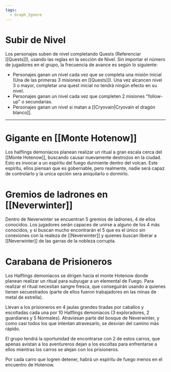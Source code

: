 ```yaml
---
tags:
  - Graph_Ignore
---
```

# Subir de Nivel
Los personajes suben de nivel completando Quests (Referenciar [[Quests]]), usando las reglas en la sección de Nivel. Sin importar el número de jugadores en el grupo, la frecuencia de avance es según lo siguiente:
+ Personajes ganan un nivel cada vez que se completa una misión inicial (Una de las primeras 3 misiones en [[Quests]]). Una vez alcancen nivel 3 o mayor, completar una quest inicial no tendrá ningún efecto en su nivel.
+ Personajes ganan un nivel cada vez que completen 2 misiones "follow-up" o secundarias.
+ Personajes ganan un nivel si matan a [[Cryovain|Cryovain el dragón blanco]].
***

# Gigante en [[Monte Hotenow]]
Los halflings demoniacos planean realizar un ritual a gran escala cerca del [[Monte Hotenow]], buscando causar nuevamente destrozos en la ciudad. Esto es invocar a un espíritu del fuego durmiente dentro del volcan. Este espíritu, ellos piensan que es gobernable, pero realmente, nadie será capaz de controlarlo y la unica opción sera aniquilarlo o dormirlo.
# Gremios de ladrones en [[Neverwinter]]
Dentro de Neverwinter se encuentran 5 gremios de ladrones, 4 de ellos conocidos. Los jugadores serán capaces de unirse a alguno de los 4 más conocidos, y si buscan mucho encontrarán el 5 que es el único sin conexiones con la realeza de [[Neverwinter]] y quienes buscan liberar a [[Neverwinter]] de las garras de la nobleza corrupta.
# Carabana de Prisioneros
Los Halflings demoniacos se dirigen hacia el monte Hotenow donde planean realizar un ritual para subyugar a un elemental de Fuego. Para realizar el ritual necesitan sangre fresca, que conseguirán usando a quienes tienen secuestrados (parte de ellos fueron trabajadores en las minas de metal de estrella).

Llevan a los prisioneros en 4 jaulas grandes tiradas por caballos y escoltadas cada una por 10 Halflings demoniacos (3 exploradores, 2 guardianes y 5 Normales). Atraviesan parte del bosque de Neverwinter, y como casi todos los que intentan atravesarlo, se desvían del camino más rápido.

El grupo tendrá la oportunidad de encontrarse con 2 de estos carros, que apenas avistan a los aventureros dejan a los escoltas para enfrentarse a ellos mientras los carros se alejan con los prisioneros.

Por cada carro que logren detener, habrá un espíritu de fuego menos en el encuentro de Hotenow.
